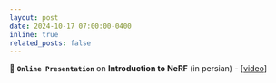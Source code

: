 ```yaml
---
layout: post
date: 2024-10-17 07:00:00-0400
inline: true
related_posts: false
---
```


📢 **`Online Presentation`** on **Introduction to NeRF** (in persian) - [[video](http://meet2.kntu.ac.ir/playback/video/dc2e365bf83728961071497a09ad2a58f8b4eef6-1729147751964/)]
